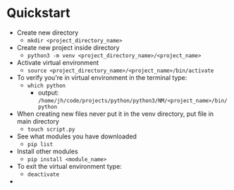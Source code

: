 # Quickstart

* Create new directory
  * `mkdir <project_directory_name>`
* Create new project inside directory
  * `python3 -m venv <project_directory_name>/<project_name>`
* Activate virtual environment 
  * `source <project_directory_name>/<project_name>/bin/activate`
* To verify you're in virtual environment in the terminal type:
  * `which python`
    * output: `/home/jh/code/projects/python/python3/NM/<project_name>/bin/python`
* When creating new files never put it in the venv directory, put file in main directory
  * `touch script.py`
* See what modules you have downloaded
  * `pip list`
* Install other modules
  * `pip install <module_name>`
* To exit the virtual environment type:
  * `deactivate`
* 


